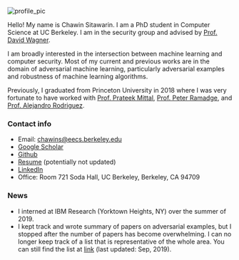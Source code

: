 ![profile_pic](/assets/profile_image.jpeg)

Hello! My name is Chawin Sitawarin. I am a PhD student in Computer Science at UC Berkeley. I am in the security group and advised by [Prof. David Wagner](https://people.eecs.berkeley.edu/~daw/).

I am broadly interested in the intersection between machine learning and computer security. Most of my current and previous works are in the domain of adversarial machine learning, particularly adversarial examples and robustness of machine learning algorithms.

Previously, I graduated from Princeton University in 2018 where I was very fortunate to have worked with [Prof. Prateek Mittal](https://www.princeton.edu/~pmittal/), [Prof. Peter Ramadge](http://faculty.ee.princeton.edu/ramadge/doku.html), and [Prof. Alejandro Rodriguez](http://faculty.ee.princeton.edu/arodriguez/).

### Contact info

- Email: chawins@eecs.berkeley.edu
- [Google Scholar](https://scholar.google.com/citations?hl=en&authuser=1&user=AxUAEQ4AAAAJ)
- [Github](https://github.com/chawins)
- [Resume](https://drive.google.com/file/d/1PXhq-FdNcyfeMiNp5zwlS3gf87GfNTHi/view) (potentially not updated)
- [LinkedIn](https://www.linkedin.com/in/chawins/)
- Office: Room 721 Soda Hall, UC Berkeley, Berkeley, CA 94709

### News

- I interned at IBM Research (Yorktown Heights, NY) over the summer of 2019.
- I kept track and wrote summary of papers on adversarial examples, but I stopped after the number of papers has become overwhelming. I can no longer keep track of a list that is representative of the whole area. You can still find the list at [link](https://github.com/chawins/Adversarial-Examples-Reading-List) (last updated: Sep, 2019).
